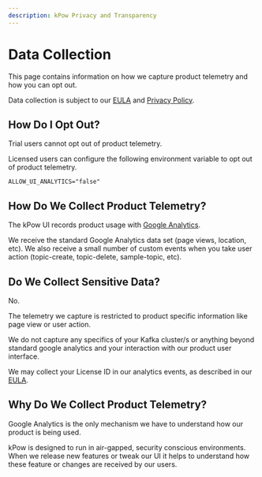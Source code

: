 ```yaml
---
description: kPow Privacy and Transparency
---
```


# Data Collection

This page contains information on how we capture product telemetry and how you can opt out.

Data collection is subject to our [EULA](https://kpow.io/eula/) and [Privacy Policy](https://operatr.io/privacy/).

## How Do I Opt Out?

Trial users cannot opt out of product telemetry.

Licensed users can configure the following environment variable to opt out of product telemetry.

```text
ALLOW_UI_ANALYTICS="false"
```

## How Do We Collect Product Telemetry?

The kPow UI records product usage with [Google Analytics](https://marketingplatform.google.com/about/analytics/).

We receive the standard Google Analytics data set \(page views, location, etc\). We also receive a small number of custom events when you take user action \(topic-create, topic-delete, sample-topic, etc\).

## Do We Collect Sensitive Data?

No. 

The telemetry we capture is restricted to product specific information like page view or user action. 

We do not capture any specifics of your Kafka cluster/s or anything beyond standard google analytics and your interaction with our product user interface.

We may collect your License ID in our analytics events, as described in our [EULA](https://kpow.io/eula/).

## Why Do We Collect Product Telemetry?

Google Analytics is the only mechanism we have to understand how our product is being used.

kPow is designed to run in air-gapped, security conscious environments. When we release new features or tweak our UI it helps to understand how these feature or changes are received by our users.

